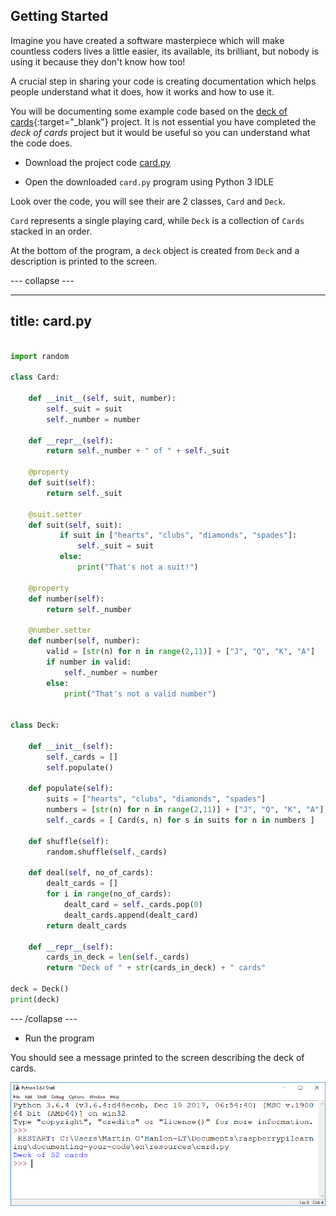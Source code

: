 ## Getting Started

Imagine you have created a software masterpiece which will make countless coders lives a little easier, its available, its brilliant, but nobody is using it because they  don't know how too!

A crucial step in sharing your code is creating documentation which helps people understand what it does, how it works and how to use it.

You will be documenting some example code based on the [deck of cards](https://projects.raspberrypi.org/en/projects/deck-of-cards){:target="_blank"} project. It is not essential you have completed the *deck of cards* project but it would be useful so you can understand what the code does.

+ Download the project code [card.py](resources/card.py)

+ Open the downloaded `card.py` program using Python 3 IDLE

Look over the code, you will see their are 2 classes, `Card` and `Deck`. 

`Card` represents a single playing card, while `Deck` is a collection of `Cards` stacked in an order.

At the bottom of the program, a `deck` object is created from `Deck` and a description is printed to the screen.

--- collapse ---

---
title: card.py
---

```python

import random

class Card:

    def __init__(self, suit, number):
        self._suit = suit
        self._number = number

    def __repr__(self):
        return self._number + " of " + self._suit

    @property
    def suit(self):
        return self._suit

    @suit.setter
    def suit(self, suit):
           if suit in ["hearts", "clubs", "diamonds", "spades"]:
               self._suit = suit
           else:
               print("That's not a suit!")

    @property
    def number(self):
        return self._number

    @number.setter
    def number(self, number):
        valid = [str(n) for n in range(2,11)] + ["J", "Q", "K", "A"]
        if number in valid:
            self._number = number
        else:
            print("That's not a valid number")


class Deck:

    def __init__(self):
        self._cards = []
        self.populate()

    def populate(self):
        suits = ["hearts", "clubs", "diamonds", "spades"]
        numbers = [str(n) for n in range(2,11)] + ["J", "Q", "K", "A"]
        self._cards = [ Card(s, n) for s in suits for n in numbers ]

    def shuffle(self):
        random.shuffle(self._cards)

    def deal(self, no_of_cards):
        dealt_cards = []
        for i in range(no_of_cards):
            dealt_card = self._cards.pop(0)
            dealt_cards.append(dealt_card)
        return dealt_cards

    def __repr__(self):
        cards_in_deck = len(self._cards)
        return "Deck of " + str(cards_in_deck) + " cards"
        
deck = Deck()
print(deck)

```

--- /collapse ---

+ Run the program

You should see a message printed to the screen describing the deck of cards.

![deck of 52 cards](images/deckofcards.png)

